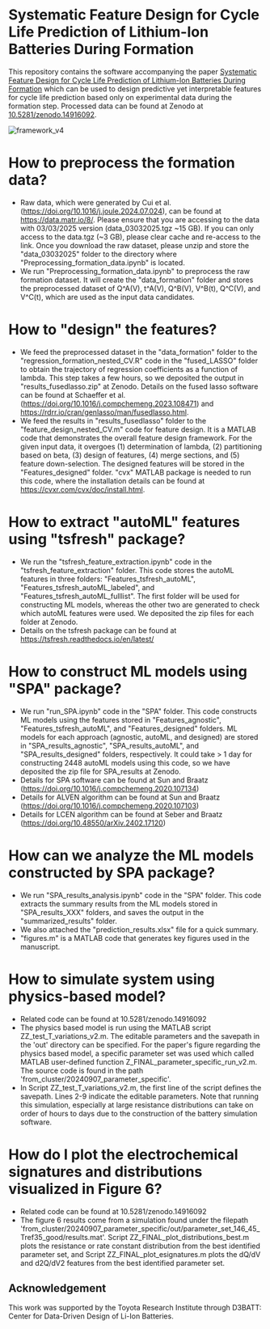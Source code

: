 # Systematic Feature Design for Cycle Life Prediction of Lithium-Ion Batteries During Formation

This repository contains the software accompanying the paper [Systematic Feature Design for Cycle Life Prediction of Lithium-Ion Batteries During Formation](https://doi.org/10.1016/j.joule.2025.101884) which can be used to design predictive yet interpretable features for cycle life prediction based only on experimental data during the formation step. Processed data can be found at Zenodo at [10.5281/zenodo.14916092](https://doi.org/10.5281/zenodo.14916092).

![framework_v4](https://github.com/user-attachments/assets/af8c1326-84ac-4f3c-b7e3-1031835772b9)

# How to preprocess the formation data?

* Raw data, which were generated by Cui et al. (https://doi.org/10.1016/j.joule.2024.07.024), can be found at https://data.matr.io/8/. Please ensure that you are accessing to the data with 03/03/2025 version (data_03032025.tgz ~15 GB). If you can only access to the data.tgz (~3 GB), please clear cache and re-access to the link. Once you download the raw dataset, please unzip and store the "data_03032025" folder to the directory where "Preprocessing_formation_data.ipynb" is located.
* We run "Preprocessing_formation_data.ipynb" to preprocess the raw formation dataset. It will create the "data_formation" folder and stores the preprocessed dataset of Q^A(V), t^A(V), Q^B(V), V^B(t), Q^C(V), and V^C(t), which are used as the input data candidates.
  
# How to "design" the features?

* We feed the preprocessed dataset in the "data_formation" folder to the "regression_formation_nested_CV.R" code in the "fused_LASSO" folder to obtain the trajectory of regression coefficients as a function of lambda. This step takes a few hours, so we deposited the output in "results_fusedlasso.zip" at Zenodo. Details on the fused lasso software can be found at Schaeffer et al. (https://doi.org/10.1016/j.compchemeng.2023.108471) and https://rdrr.io/cran/genlasso/man/fusedlasso.html.
* We feed the results in "results_fusedlasso" folder to the "feature_design_nested_CV.m" code for feature design. It is a MATLAB code that demonstrates the overall feature design framework. For the given input data, it overgoes (1) determination of lambda, (2) partitioning based on beta, (3) design of features, (4) merge sections, and (5) feature down-selection. The designed features will be stored in the "Features_designed" folder. "cvx" MATLAB package is needed to run this code, where the installation details can be found at https://cvxr.com/cvx/doc/install.html.

# How to extract "autoML" features using "tsfresh" package?

* We run the "tsfresh_feature_extraction.ipynb" code in the "tsfresh_feature_extraction" folder. This code stores the autoML features in three folders: "Features_tsfresh_autoML", "Features_tsfresh_autoML_labeled", and "Features_tsfresh_autoML_fulllist". The first folder will be used for constructing ML models, whereas the other two are generated to check which autoML features were used. We deposited the zip files for each folder at Zenodo.
* Details on the tsfresh package can be found at https://tsfresh.readthedocs.io/en/latest/

# How to construct ML models using "SPA" package?

* We run "run_SPA.ipynb" code in the "SPA" folder. This code constructs ML models using the features stored in "Features_agnostic", "Features_tsfresh_autoML", and "Features_designed" folders. ML models for each approach (agnostic, autoML, and designed) are stored in "SPA_results_agnostic", "SPA_results_autoML", and "SPA_results_designed" folders, respectively. It could take > 1 day for constructing 2448 autoML models using this code, so we have deposited the zip file for SPA_results at Zenodo.
* Details for SPA software can be found at Sun and Braatz (https://doi.org/10.1016/j.compchemeng.2020.107134)
* Details for ALVEN algorithm can be found at Sun and Braatz (https://doi.org/10.1016/j.compchemeng.2020.107103)
* Details for LCEN algorithm can be found at Seber and Braatz (https://doi.org/10.48550/arXiv.2402.17120)

# How can we analyze the ML models constructed by SPA package?

* We run "SPA_results_analysis.ipynb" code in the "SPA" folder. This code extracts the summary results from the ML models stored in "SPA_results_XXX" folders, and saves the output in the "summarized_results" folder.
* We also attached the "prediction_results.xlsx" file for a quick summary.
* "figures.m" is a MATLAB code that generates key figures used in the manuscript.

# How to simulate system using physics-based model? 

* Related code can be found at 10.5281/zenodo.14916092
* The physics based model is run using the MATLAB script ZZ_test_T_variations_v2.m. The editable parameters and the savepath in the 'out' directory can be specified. For the paper's figure regarding the physics based model, a specific parameter set was used which called MATLAB user-defined function Z_FINAL_parameter_specific_run_v2.m. The source code is found in the path 'from_cluster/20240907_parameter_specific'.
* In Script ZZ_test_T_variations_v2.m, the first line of the script defines the savepath. Lines 2-9 indicate the editable parameters. Note that running this simulation, especially at large resistance distributions can take on order of hours to days due to the construction of the battery simulation software.

# How do I plot the electrochemical signatures and distributions visualized in Figure 6? 

* Related code can be found at 10.5281/zenodo.14916092
* The figure 6 results come from a simulation found under the filepath 'from_cluster/20240907_parameter_specific/out/parameter_set_146_45_Tref35_good/results.mat'. Script ZZ_FINAL_plot_distributions_best.m plots the resistance or rate constant distribution from the best identified parameter set, and Script ZZ_FINAL_plot_esignatures.m plots the dQ/dV and d2Q/dV2 features from the best identified parameter set.

## Acknowledgement

This work was supported by the Toyota Research Institute through D3BATT: Center for Data-Driven Design of Li-Ion Batteries.
